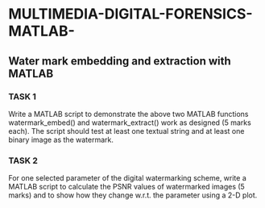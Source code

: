 # MULTIMEDIA-DIGITAL-FORENSICS-MATLAB-
## Water mark embedding and extraction with MATLAB
### TASK 1
Write a MATLAB script to demonstrate the above two MATLAB functions
watermark_embed() and watermark_extract() work as designed (5 marks each).
The script should test at least one textual string and at least one binary image as the watermark.

### TASK 2
For one selected parameter of the digital watermarking scheme, write a MATLAB
script to calculate the PSNR values of watermarked images (5 marks) and to show how they
change w.r.t. the parameter using a 2-D plot.
